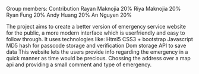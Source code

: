 Group members:			Contribution
Rayan Maknojia			20%
Riya Maknojia 			20%
Ryan Fung			20%
Andy Huang			20%
An Nguyen			20%

The project aims to create a better version of emergency service website for the public, a more modern interface which is userfriendly and easy to follow through. It uses technologies like:
Html5
CSS3 + bootstrap
Javascript
MD5 hash for passcode storage and verification
Dom storage API to save data
This website lets the users provide info regarding the emergency in a quick manner as time would be precious. Chossing the address over a map api and providing a small comment and type of emergency.
